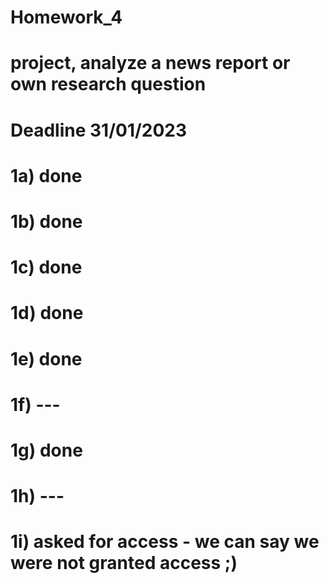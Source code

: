 # Homework_4
# project, analyze a news report or own research question
# Deadline 31/01/2023

# 1a) done
# 1b) done
# 1c) done
# 1d) done
# 1e) done
# 1f) ---
# 1g) done
# 1h) ---
# 1i) asked for access - we can say we were not granted access ;)
